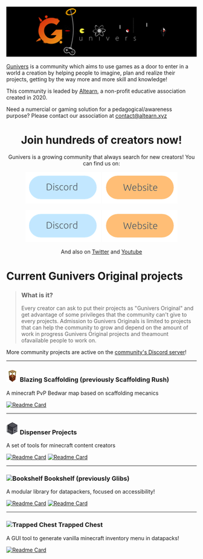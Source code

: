 ![](https://raw.githubusercontent.com/Gunivers/.github/main/profile/img/banner.png)

 [Gunivers](https://raw.githubusercontent.com/Gunivers/.github/main/profile/img/banner.png) is a community which aims to use games as a door to enter in a world a creation by helping people to imagine, plan and realize their projects, getting by the way more and more skill and knowledge!
 
 This community is leaded by [Altearn](https://altearn.xyz), a non-profit educative association created in 2020.
 
 Need a numercial or gaming solution for a pedagogical/awareness purpose? Please contact our association at contact@altearn.xyz

<div align="center">
 
# Join hundreds of creators now!
Gunivers is a growing community that always search for new creators! You can find us on:

<a href=""><img src="https://github.com/Gunivers/.github/blob/069c0c4ccf9bfe94af06ac4cd238a51c9fd01abf/profile/img/Discord.png" width=200></img></a> <a href="https://gunivers.net"><img src="https://github.com/Gunivers/.github/blob/069c0c4ccf9bfe94af06ac4cd238a51c9fd01abf/profile/img/Website.png" width=200></img></a>
 
[![Discord button](img/Discord.png)](https://discord.gg/E8qq6tN)   [![Discord button](img/Website.png)](https://gunivers.net)

And also on [Twitter](https://twitter.com/Gunivers_) and [Youtube](https://www.youtube.com/c/Gunivers)

</div>

# Current Gunivers Original projects

> ### **What is it?**
> Every creator can ask to put their projects as "Gunivers Original" and get advantage of some privileges that the community can't give to every projects. Admission to Gunivers Originals is limited to projects that can help the community to grow and depend on the amount of work in progress Gunivers Original projects and theamount ofavailable people to work on.

More community projects are active on the [community's Discord server](https://discord.gg/E8qq6tN)!

---

### ![](https://raw.githubusercontent.com/Gunivers/.github/main/profile/img/Scaff32x.png) Blazing Scaffolding (previously Scaffolding Rush)
A minecraft PvP Bedwar map based on scaffolding mecanics

[![Readme Card](https://github-readme-stats.vercel.app/api/pin/?username=Gunivers&repo=Blazing-Scaffolding)](https://github.com/Gunivers/Scaffolding-Rush)

---

### ![](https://raw.githubusercontent.com/Gunivers/.github/main/profile/img/Dispenser32x.png)  Dispenser Projects
A set of tools for minecraft content creators

[![Readme Card](https://github-readme-stats.vercel.app/api/pin/?username=Dispenser-Projects&repo=Dispenser-API)](https://github.com/Dispenser-Projects/Dispenser-API)   [![Readme Card](https://github-readme-stats.vercel.app/api/pin/?username=Dispenser-Projects&repo=Minecraft-Block-Renderer)](https://github.com/Dispenser-Projects/Minecraft-Block-Renderer)
 
 ---
 
### ![Bookshelf](https://user-images.githubusercontent.com/12165342/201531093-fd3d35f3-74d6-4f21-867a-5aa41e6c5f98.png) Bookshelf (previously Glibs)
A modular library for datapackers, focused on accessibility!

[![Readme Card](https://github-readme-stats.vercel.app/api/pin/?username=Gunivers&repo=Glibs)](https://github.com/Gunivers/Glibs)   [![Readme Card](https://github-readme-stats.vercel.app/api/pin/?username=Gunivers&repo=Glib-Manager)](https://github.com/Gunivers/Glib-Manager)

---

### ![Trapped Chest](https://user-images.githubusercontent.com/12165342/225870112-ba1195d0-49b6-4f53-b383-96a0e8a36b0f.png) Trapped Chest
A GUI tool to generate vanilla minecraft inventory menu in datapacks!

[![Readme Card](https://github-readme-stats.vercel.app/api/pin/?username=Gunivers&repo=trappedChest)](https://github.com/Gunivers/trappedChest)
